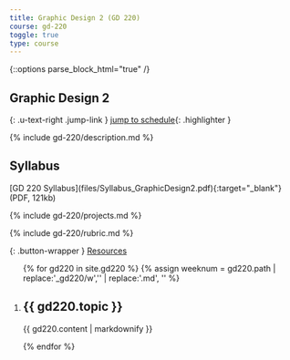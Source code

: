 ```yaml
---
title: Graphic Design 2 (GD 220)
course: gd-220
toggle: true
type: course
---
```


{::options parse_block_html="true" /}
<section>

Graphic Design 2
================

{: .u-text-right .jump-link }
[jump to schedule](#week01){: .highlighter }

{% include gd-220/description.md %}

</section>

<aside>

Syllabus
--------

<span class="highlighter">
[GD 220 Syllabus](files/Syllabus_GraphicDesign2.pdf){:target="_blank"} (PDF, 121kb)
</span>

{% include gd-220/projects.md %}

{% include gd-220/rubric.md %}

{: .button-wrapper }
<a href="{{ site.baseurl }}{% link resources.md %}" class="button--bordered">
<span class="button__borders"></span>
Resources</a>

</aside>

<ol class="u-list-reset schedule-list">
{% for gd220 in site.gd220 %}
{% assign weeknum = gd220.path | replace:'_gd220/w','' | replace:'.md', '' %}

  <li class="accordion-wrapper" id="week{{ weeknum }}">
    <h2 class="accordion-title{% if gd220.empty %} has-no-content js-content-toggle-ignore{% else %} js-trigger-content-toggle{% endif %}">
      {{ gd220.topic }}
    </h2>
    {{ gd220.content | markdownify }}
  </li>

{% endfor %}
</ol>
